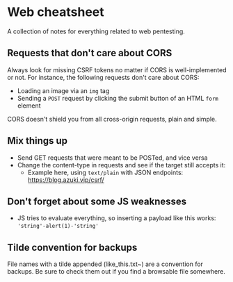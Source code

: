 # Web cheatsheet

A collection of notes for everything related to web pentesting.

## Requests that don't care about CORS

Always look for missing CSRF tokens no matter if CORS is well-implemented or not. For instance, the following requests don't care about CORS:

* Loading an image via an `img` tag
* Sending a `POST` request by clicking the submit button of an HTML `form` element

CORS doesn't shield you from all cross-origin requests, plain and simple.

## Mix things up

* Send GET requests that were meant to be POSTed, and vice versa
* Change the content-type in requests and see if the target still accepts it:
  * Example here, using `text/plain` with JSON endpoints: https://blog.azuki.vip/csrf/

## Don't forget about some JS weaknesses

* JS tries to evaluate everything, so inserting a payload like this works: `'string'-alert(1)-'string'`

## Tilde convention for backups

File names with a tilde appended (like_this.txt~) are a convention for backups. Be sure to check them out if you find a browsable file somewhere.
